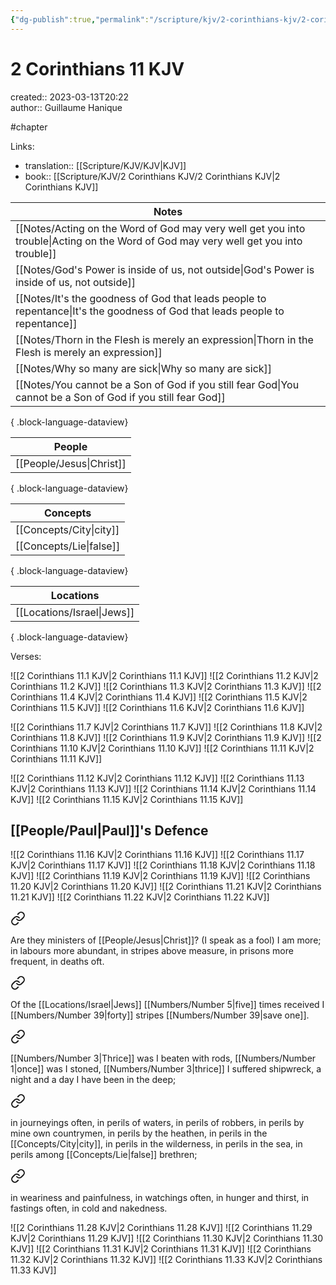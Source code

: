 ```yaml
---
{"dg-publish":true,"permalink":"/scripture/kjv/2-corinthians-kjv/2-corinthians-11-kjv/2-corinthians-11-kjv/"}
---
```


# 2 Corinthians 11 KJV

created:: 2023-03-13T20:22  
author:: Guillaume Hanique

#chapter

Links:

- translation:: [[Scripture/KJV/KJV\|KJV]]
- book:: [[Scripture/KJV/2 Corinthians KJV/2 Corinthians KJV\|2 Corinthians KJV]]

| Notes                                                                                                                                   |
| --------------------------------------------------------------------------------------------------------------------------------------- |
| [[Notes/Acting on the Word of God may very well get you into trouble\|Acting on the Word of God may very well get you into trouble]] |
| [[Notes/God's Power is inside of us, not outside\|God's Power is inside of us, not outside]]                                         |
| [[Notes/It's the goodness of God that leads people to repentance\|It's the goodness of God that leads people to repentance]]         |
| [[Notes/Thorn in the Flesh is merely an expression\|Thorn in the Flesh is merely an expression]]                                     |
| [[Notes/Why so many are sick\|Why so many are sick]]                                                                                 |
| [[Notes/You cannot be a Son of God if you still fear God\|You cannot be a Son of God if you still fear God]]                         |

{ .block-language-dataview}

| People                      |
| --------------------------- |
| [[People/Jesus\|Christ]] |

{ .block-language-dataview}

| Concepts                   |
| -------------------------- |
| [[Concepts/City\|city]] |
| [[Concepts/Lie\|false]] |

{ .block-language-dataview}

| Locations                     |
| ----------------------------- |
| [[Locations/Israel\|Jews]] |

{ .block-language-dataview}

Verses:

![[2 Corinthians 11.1 KJV\|2 Corinthians 11.1 KJV]]
![[2 Corinthians 11.2 KJV\|2 Corinthians 11.2 KJV]]
![[2 Corinthians 11.3 KJV\|2 Corinthians 11.3 KJV]]
![[2 Corinthians 11.4 KJV\|2 Corinthians 11.4 KJV]]
![[2 Corinthians 11.5 KJV\|2 Corinthians 11.5 KJV]]
![[2 Corinthians 11.6 KJV\|2 Corinthians 11.6 KJV]]

![[2 Corinthians 11.7 KJV\|2 Corinthians 11.7 KJV]]
![[2 Corinthians 11.8 KJV\|2 Corinthians 11.8 KJV]]
![[2 Corinthians 11.9 KJV\|2 Corinthians 11.9 KJV]]
![[2 Corinthians 11.10 KJV\|2 Corinthians 11.10 KJV]]
![[2 Corinthians 11.11 KJV\|2 Corinthians 11.11 KJV]]

![[2 Corinthians 11.12 KJV\|2 Corinthians 11.12 KJV]]
![[2 Corinthians 11.13 KJV\|2 Corinthians 11.13 KJV]]
![[2 Corinthians 11.14 KJV\|2 Corinthians 11.14 KJV]]
![[2 Corinthians 11.15 KJV\|2 Corinthians 11.15 KJV]]

## [[People/Paul\|Paul]]'s Defence

![[2 Corinthians 11.16 KJV\|2 Corinthians 11.16 KJV]]
![[2 Corinthians 11.17 KJV\|2 Corinthians 11.17 KJV]]
![[2 Corinthians 11.18 KJV\|2 Corinthians 11.18 KJV]]
![[2 Corinthians 11.19 KJV\|2 Corinthians 11.19 KJV]]
![[2 Corinthians 11.20 KJV\|2 Corinthians 11.20 KJV]]
![[2 Corinthians 11.21 KJV\|2 Corinthians 11.21 KJV]]
![[2 Corinthians 11.22 KJV\|2 Corinthians 11.22 KJV]]

<div class="transclusion internal-embed is-loaded"><a class="markdown-embed-link" href="/scripture/kjv/2-corinthians-kjv/2-corinthians-11-kjv/2-corinthians-11-23-kjv/" aria-label="Open link"><svg xmlns="http://www.w3.org/2000/svg" width="24" height="24" viewBox="0 0 24 24" fill="none" stroke="currentColor" stroke-width="2" stroke-linecap="round" stroke-linejoin="round" class="svg-icon lucide-link"><path d="M10 13a5 5 0 0 0 7.54.54l3-3a5 5 0 0 0-7.07-7.07l-1.72 1.71"></path><path d="M14 11a5 5 0 0 0-7.54-.54l-3 3a5 5 0 0 0 7.07 7.07l1.71-1.71"></path></svg></a><div class="markdown-embed">



Are they ministers of [[People/Jesus\|Christ]]? (I speak as a fool) I am more; in labours more abundant, in stripes above measure, in prisons more frequent, in deaths oft.


</div></div>


<div class="transclusion internal-embed is-loaded"><a class="markdown-embed-link" href="/scripture/kjv/2-corinthians-kjv/2-corinthians-11-kjv/2-corinthians-11-24-kjv/" aria-label="Open link"><svg xmlns="http://www.w3.org/2000/svg" width="24" height="24" viewBox="0 0 24 24" fill="none" stroke="currentColor" stroke-width="2" stroke-linecap="round" stroke-linejoin="round" class="svg-icon lucide-link"><path d="M10 13a5 5 0 0 0 7.54.54l3-3a5 5 0 0 0-7.07-7.07l-1.72 1.71"></path><path d="M14 11a5 5 0 0 0-7.54-.54l-3 3a5 5 0 0 0 7.07 7.07l1.71-1.71"></path></svg></a><div class="markdown-embed">



Of the [[Locations/Israel\|Jews]] [[Numbers/Number 5\|five]] times received I [[Numbers/Number 39\|forty]] stripes [[Numbers/Number 39\|save one]].


</div></div>


<div class="transclusion internal-embed is-loaded"><a class="markdown-embed-link" href="/scripture/kjv/2-corinthians-kjv/2-corinthians-11-kjv/2-corinthians-11-25-kjv/" aria-label="Open link"><svg xmlns="http://www.w3.org/2000/svg" width="24" height="24" viewBox="0 0 24 24" fill="none" stroke="currentColor" stroke-width="2" stroke-linecap="round" stroke-linejoin="round" class="svg-icon lucide-link"><path d="M10 13a5 5 0 0 0 7.54.54l3-3a5 5 0 0 0-7.07-7.07l-1.72 1.71"></path><path d="M14 11a5 5 0 0 0-7.54-.54l-3 3a5 5 0 0 0 7.07 7.07l1.71-1.71"></path></svg></a><div class="markdown-embed">



[[Numbers/Number 3\|Thrice]] was I beaten with rods, [[Numbers/Number 1\|once]] was I stoned, [[Numbers/Number 3\|thrice]] I suffered shipwreck, a night and a day I have been in the deep;


</div></div>


<div class="transclusion internal-embed is-loaded"><a class="markdown-embed-link" href="/scripture/kjv/2-corinthians-kjv/2-corinthians-11-kjv/2-corinthians-11-26-kjv/" aria-label="Open link"><svg xmlns="http://www.w3.org/2000/svg" width="24" height="24" viewBox="0 0 24 24" fill="none" stroke="currentColor" stroke-width="2" stroke-linecap="round" stroke-linejoin="round" class="svg-icon lucide-link"><path d="M10 13a5 5 0 0 0 7.54.54l3-3a5 5 0 0 0-7.07-7.07l-1.72 1.71"></path><path d="M14 11a5 5 0 0 0-7.54-.54l-3 3a5 5 0 0 0 7.07 7.07l1.71-1.71"></path></svg></a><div class="markdown-embed">



in journeyings often, in perils of waters, in perils of robbers, in perils by mine own countrymen, in perils by the heathen, in perils in the [[Concepts/City\|city]], in perils in the wilderness, in perils in the sea, in perils among [[Concepts/Lie\|false]] brethren;


</div></div>


<div class="transclusion internal-embed is-loaded"><a class="markdown-embed-link" href="/scripture/kjv/2-corinthians-kjv/2-corinthians-11-kjv/2-corinthians-11-27-kjv/" aria-label="Open link"><svg xmlns="http://www.w3.org/2000/svg" width="24" height="24" viewBox="0 0 24 24" fill="none" stroke="currentColor" stroke-width="2" stroke-linecap="round" stroke-linejoin="round" class="svg-icon lucide-link"><path d="M10 13a5 5 0 0 0 7.54.54l3-3a5 5 0 0 0-7.07-7.07l-1.72 1.71"></path><path d="M14 11a5 5 0 0 0-7.54-.54l-3 3a5 5 0 0 0 7.07 7.07l1.71-1.71"></path></svg></a><div class="markdown-embed">



in weariness and painfulness, in watchings often, in hunger and thirst, in fastings often, in cold and nakedness.


</div></div>

![[2 Corinthians 11.28 KJV\|2 Corinthians 11.28 KJV]]
![[2 Corinthians 11.29 KJV\|2 Corinthians 11.29 KJV]]
![[2 Corinthians 11.30 KJV\|2 Corinthians 11.30 KJV]]
![[2 Corinthians 11.31 KJV\|2 Corinthians 11.31 KJV]]
![[2 Corinthians 11.32 KJV\|2 Corinthians 11.32 KJV]]
![[2 Corinthians 11.33 KJV\|2 Corinthians 11.33 KJV]]

